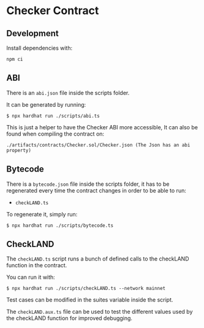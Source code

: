 # Checker Contract

## Development

Install dependencies with:

```
npm ci
```

## ABI

There is an `abi.json` file inside the scripts folder.

It can be generated by running:

```
$ npx hardhat run ./scripts/abi.ts
```

This is just a helper to have the Checker ABI more accessible, It can also be found when compiling the contract on:

```
./artifacts/contracts/Checker.sol/Checker.json (The Json has an abi property)
```

## Bytecode

There is a `bytecode.json` file inside the scripts folder, it has to be regenerated every time the contract changes in order to be able to run:

- `checkLAND.ts`

To regenerate it, simply run:

```
$ npx hardhat run ./scripts/bytecode.ts
```

## CheckLAND

The `checkLAND.ts` script runs a bunch of defined calls to the checkLAND function in the contract.

You can run it with:

```
$ npx hardhat run ./scripts/checkLAND.ts --network mainnet
```

Test cases can be modified in the suites variable inside the script.

The `checkLAND.aux.ts` file can be used to test the different values used by the checkLAND function for improved debugging.

